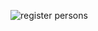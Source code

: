 ![register persons](https://github.com/RodrigoFantibon/AccountMoviment-WEB/assets/88854115/03440842-1b1d-4d7d-99dd-13427e7105bb)
